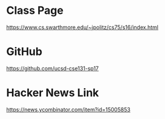 # Class Page
https://www.cs.swarthmore.edu/~jpolitz/cs75/s16/index.html

# GitHub
https://github.com/ucsd-cse131-sp17

# Hacker News Link
https://news.ycombinator.com/item?id=15005853
